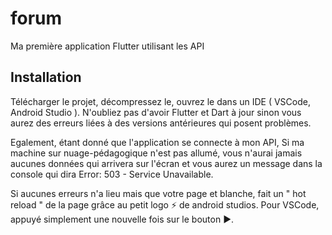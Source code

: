 # forum

Ma première application Flutter utilisant les API

## Installation 

Télécharger le projet, décompressez le, ouvrez le dans un IDE ( VSCode, Android Studio ).
N'oubliez pas d'avoir Flutter et Dart à jour sinon vous aurez des erreurs liées à des versions antérieures qui posent problèmes. 

Egalement, étant donné que l'application se connecte à mon API, Si ma machine sur nuage-pédagogique n'est pas allumé, vous n'aurai jamais aucunes données qui arrivera sur l'écran et vous aurez un message dans la console qui dira Error: 503 - Service Unavailable.

Si aucunes erreurs n'a lieu mais que votre page et blanche, fait un " hot reload " de la page grâce au petit logo ⚡ de android studios. Pour VSCode, appuyé simplement une nouvelle fois sur le bouton ▶️.
